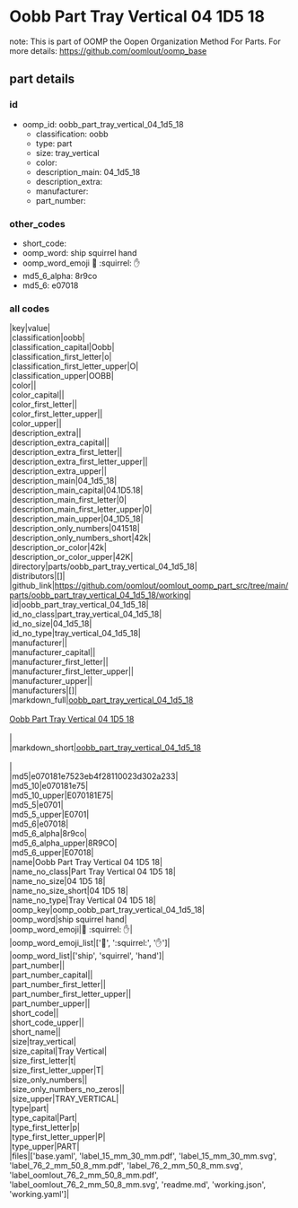 # Oobb Part Tray Vertical 04 1D5 18  

note: This is part of OOMP the Oopen Organization Method For Parts. For more details: https://github.com/oomlout/oomp_base

##  part details





### id
* oomp_id: oobb_part_tray_vertical_04_1d5_18
  * classification: oobb
  * type: part
  * size: tray_vertical
  * color: 
  * description_main: 04_1d5_18
  * description_extra: 
  * manufacturer: 
  * part_number: 

### other_codes
* short_code: 
* oomp_word: ship squirrel hand
* oomp_word_emoji :ship: :squirrel: :hand:
* md5_6_alpha: 8r9co
* md5_6: e07018

### all codes 
|key|value|  
|classification|oobb|  
|classification_capital|Oobb|  
|classification_first_letter|o|  
|classification_first_letter_upper|O|  
|classification_upper|OOBB|  
|color||  
|color_capital||  
|color_first_letter||  
|color_first_letter_upper||  
|color_upper||  
|description_extra||  
|description_extra_capital||  
|description_extra_first_letter||  
|description_extra_first_letter_upper||  
|description_extra_upper||  
|description_main|04_1d5_18|  
|description_main_capital|04.1D5.18|  
|description_main_first_letter|0|  
|description_main_first_letter_upper|0|  
|description_main_upper|04_1D5_18|  
|description_only_numbers|041518|  
|description_only_numbers_short|42k|  
|description_or_color|42k|  
|description_or_color_upper|42K|  
|directory|parts/oobb_part_tray_vertical_04_1d5_18|  
|distributors|[]|  
|github_link|https://github.com/oomlout/oomlout_oomp_part_src/tree/main/parts/oobb_part_tray_vertical_04_1d5_18/working|  
|id|oobb_part_tray_vertical_04_1d5_18|  
|id_no_class|part_tray_vertical_04_1d5_18|  
|id_no_size|04_1d5_18|  
|id_no_type|tray_vertical_04_1d5_18|  
|manufacturer||  
|manufacturer_capital||  
|manufacturer_first_letter||  
|manufacturer_first_letter_upper||  
|manufacturer_upper||  
|manufacturers|[]|  
|markdown_full|[oobb_part_tray_vertical_04_1d5_18](https://github.com/oomlout/oomlout_oomp_part_src/tree/main/parts/oobb_part_tray_vertical_04_1d5_18/working)<br>[](https://github.com/oomlout/oomlout_oomp_part_src/tree/main/parts/oobb_part_tray_vertical_04_1d5_18/working)<br>[Oobb Part Tray Vertical 04 1D5 18](https://github.com/oomlout/oomlout_oomp_part_src/tree/main/parts/oobb_part_tray_vertical_04_1d5_18/working)<br><br>|  
|markdown_short|[oobb_part_tray_vertical_04_1d5_18](https://github.com/oomlout/oomlout_oomp_part_src/tree/main/parts/oobb_part_tray_vertical_04_1d5_18/working)<br><br>|  
|md5|e070181e7523eb4f28110023d302a233|  
|md5_10|e070181e75|  
|md5_10_upper|E070181E75|  
|md5_5|e0701|  
|md5_5_upper|E0701|  
|md5_6|e07018|  
|md5_6_alpha|8r9co|  
|md5_6_alpha_upper|8R9CO|  
|md5_6_upper|E07018|  
|name|Oobb Part Tray Vertical 04 1D5 18|  
|name_no_class|Part Tray Vertical 04 1D5 18|  
|name_no_size|04 1D5 18|  
|name_no_size_short|04 1D5 18|  
|name_no_type|Tray Vertical 04 1D5 18|  
|oomp_key|oomp_oobb_part_tray_vertical_04_1d5_18|  
|oomp_word|ship squirrel hand|  
|oomp_word_emoji|:ship: :squirrel: :hand:|  
|oomp_word_emoji_list|[':ship:', ':squirrel:', ':hand:']|  
|oomp_word_list|['ship', 'squirrel', 'hand']|  
|part_number||  
|part_number_capital||  
|part_number_first_letter||  
|part_number_first_letter_upper||  
|part_number_upper||  
|short_code||  
|short_code_upper||  
|short_name||  
|size|tray_vertical|  
|size_capital|Tray Vertical|  
|size_first_letter|t|  
|size_first_letter_upper|T|  
|size_only_numbers||  
|size_only_numbers_no_zeros||  
|size_upper|TRAY_VERTICAL|  
|type|part|  
|type_capital|Part|  
|type_first_letter|p|  
|type_first_letter_upper|P|  
|type_upper|PART|  
|files|['base.yaml', 'label_15_mm_30_mm.pdf', 'label_15_mm_30_mm.svg', 'label_76_2_mm_50_8_mm.pdf', 'label_76_2_mm_50_8_mm.svg', 'label_oomlout_76_2_mm_50_8_mm.pdf', 'label_oomlout_76_2_mm_50_8_mm.svg', 'readme.md', 'working.json', 'working.yaml']|  
